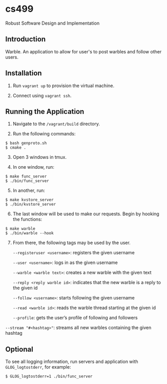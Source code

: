 # cs499
Robust Software Design and Implementation

## Introduction

Warble. An application to allow for user's to post warbles and follow other users.

## Installation

1. Run `vagrant up` to provision the virtual machine.

2. Connect using `vagrant ssh`.

## Running the Application

1. Navigate to the `/vagrant/build` directory.

2. Run the following commands:
```
$ bash genproto.sh
$ cmake .
```

3. Open 3 windows in tmux.

4. In one window, run:
```
$ make func_server
$ ./bin/func_server
```

5. In another, run:
```
$ make kvstore_server
$ ./bin/kvstore_server
```

6. The last window will be used to make our requests. Begin by hooking the functions:
```
$ make warble
$ ./bin/warble --hook
```

7. From there, the following tags may be used by the user.

	`--registeruser <username>`: registers the given username

	`--user <username>`: logs in as the given username

	`--warble <warble text>`: creates a new warble with the given text

	`--reply <reply warble id>`: indicates that the new warble is a reply to the given id

	`--follow <username>`: starts following the given username

	`--read <warble id>`: reads the warble thread starting at the given id

	`--profile`: gets the user’s profile of following and followers

  `--stream "#<hashtag>"`: streams all new warbles containing the given hashtag

## Optional

To see all logging information, run servers and application with `GLOG_logtostderr`, for example:
```
$ GLOG_logtostderr=1 ./bin/func_server
```